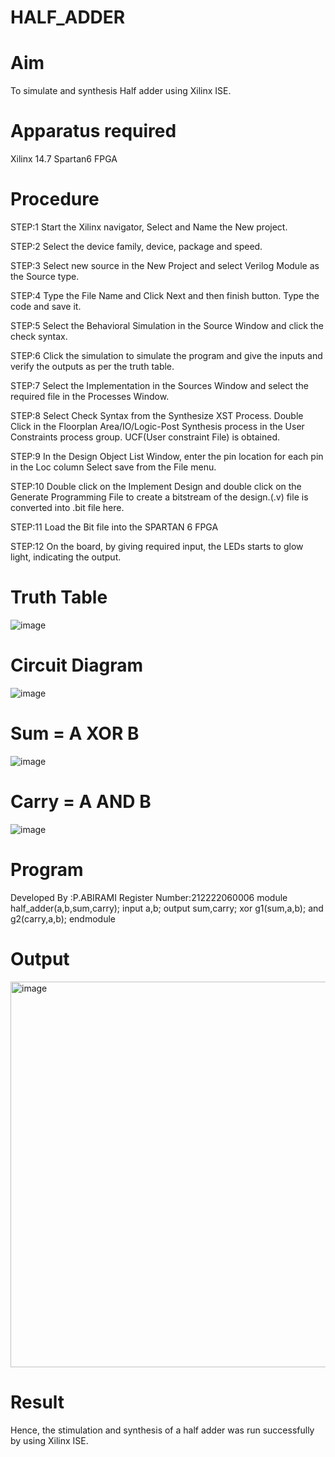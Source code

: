 # HALF_ADDER
# Aim
To simulate and synthesis Half adder using Xilinx ISE.
# Apparatus required
Xilinx 14.7 Spartan6 FPGA
# Procedure

STEP:1
Start the Xilinx navigator, Select and Name the New project.

STEP:2
Select the device family, device, package and speed.

STEP:3
Select new source in the New Project and select Verilog Module as the Source type.

STEP:4
Type the File Name and Click Next and then finish button. Type the code and save it.

STEP:5
Select the Behavioral Simulation in the Source Window and click the check syntax.

STEP:6
Click the simulation to simulate the program and give the inputs and verify the outputs as per the truth table.

STEP:7
Select the Implementation in the Sources Window and select the required file in the Processes Window.

STEP:8
Select Check Syntax from the Synthesize XST Process. Double Click in the Floorplan Area/IO/Logic-Post Synthesis process in the User Constraints process group. UCF(User constraint File) is obtained.

STEP:9
In the Design Object List Window, enter the pin location for each pin in the Loc column Select save from the File menu.

STEP:10
Double click on the Implement Design and double click on the Generate Programming File to create a bitstream of the design.(.v) file is converted into .bit file here.

STEP:11
Load the Bit file into the SPARTAN 6 FPGA

STEP:12
On the board, by giving required input, the LEDs starts to glow light, indicating the output.
# Truth Table
![image](https://github.com/RESMIRNAIR/HALF_ADDER/assets/154305926/fe672c28-5c6a-4355-b70f-b40bce63880d)
# Circuit Diagram
![image](https://github.com/RESMIRNAIR/HALF_ADDER/assets/154305926/5f1a79a7-73c2-4b99-a40d-afa2a20c74ac)
# Sum = A XOR B
![image](https://github.com/RESMIRNAIR/HALF_ADDER/assets/154305926/020e1531-1c11-42e5-9f27-f09ba459984d)
# Carry = A AND B
![image](https://github.com/RESMIRNAIR/HALF_ADDER/assets/154305926/988ae131-0822-4d23-941b-eaafad349a72)
# Program
Developed By :P.ABIRAMI
Register Number:212222060006
module half_adder(a,b,sum,carry);
       input a,b;
       output sum,carry;
       xor g1(sum,a,b);
       and g2(carry,a,b);
endmodule
# Output
<img width="617" alt="image" src="https://github.com/praveenkumar882003/HALF_ADDER/assets/164858953/23b43914-d515-453a-8034-97ff2ffc2c14">

# Result

Hence, the stimulation and synthesis of a half adder was run successfully by using Xilinx ISE.

